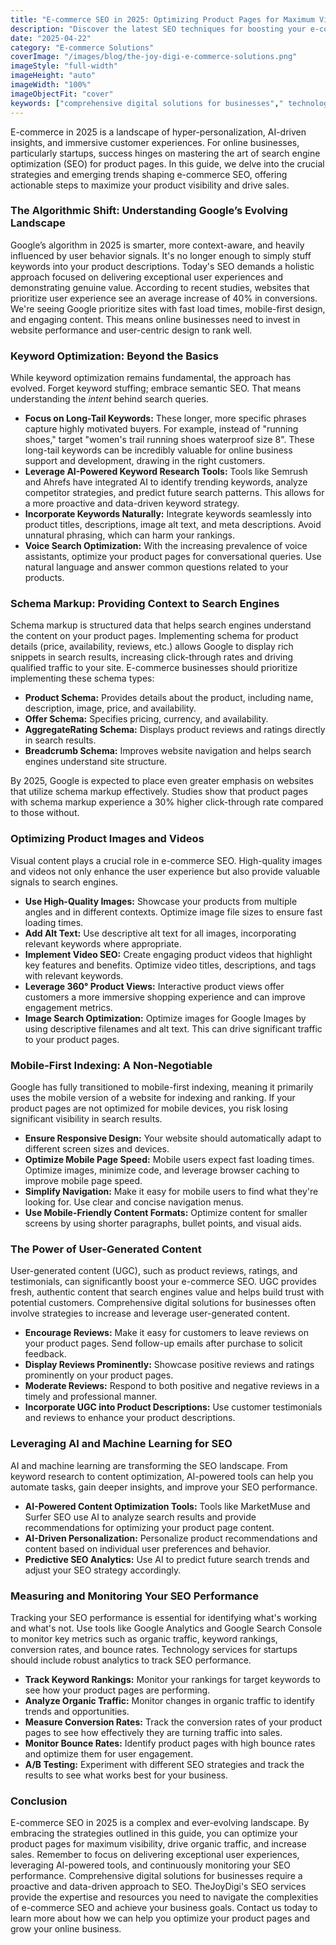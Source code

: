 ```yaml
---
title: "E-commerce SEO in 2025: Optimizing Product Pages for Maximum Visibility with TheJoyDigi's SEO Services"
description: "Discover the latest SEO techniques for boosting your e-commerce product page rankings in 2025. This guide covers keyword optimization, schema markup, and user experience improvements to drive organic traffic and sales through effective SEO services."
date: "2025-04-22"
category: "E-commerce Solutions"
coverImage: "/images/blog/the-joy-digi-e-commerce-solutions.png"
imageStyle: "full-width"
imageHeight: "auto"
imageWidth: "100%"
imageObjectFit: "cover"
keywords: ["comprehensive digital solutions for businesses"," technology services for startups"," online business support and development"]
---
```


E-commerce in 2025 is a landscape of hyper-personalization, AI-driven insights, and immersive customer experiences. For online businesses, particularly startups, success hinges on mastering the art of search engine optimization (SEO) for product pages. In this guide, we delve into the crucial strategies and emerging trends shaping e-commerce SEO, offering actionable steps to maximize your product visibility and drive sales.

### The Algorithmic Shift: Understanding Google’s Evolving Landscape

Google’s algorithm in 2025 is smarter, more context-aware, and heavily influenced by user behavior signals. It's no longer enough to simply stuff keywords into your product descriptions. Today's SEO demands a holistic approach focused on delivering exceptional user experiences and demonstrating genuine value. According to recent studies, websites that prioritize user experience see an average increase of 40% in conversions. We're seeing Google prioritize sites with fast load times, mobile-first design, and engaging content. This means online businesses need to invest in website performance and user-centric design to rank well.

### Keyword Optimization: Beyond the Basics

While keyword optimization remains fundamental, the approach has evolved. Forget keyword stuffing; embrace semantic SEO. That means understanding the *intent* behind search queries.

*   **Focus on Long-Tail Keywords:** These longer, more specific phrases capture highly motivated buyers. For example, instead of "running shoes," target "women's trail running shoes waterproof size 8". These long-tail keywords can be incredibly valuable for online business support and development, drawing in the right customers.
*   **Leverage AI-Powered Keyword Research Tools:** Tools like Semrush and Ahrefs have integrated AI to identify trending keywords, analyze competitor strategies, and predict future search patterns. This allows for a more proactive and data-driven keyword strategy.
*   **Incorporate Keywords Naturally:** Integrate keywords seamlessly into product titles, descriptions, image alt text, and meta descriptions. Avoid unnatural phrasing, which can harm your rankings.
*   **Voice Search Optimization:** With the increasing prevalence of voice assistants, optimize your product pages for conversational queries. Use natural language and answer common questions related to your products.

### Schema Markup: Providing Context to Search Engines

Schema markup is structured data that helps search engines understand the content on your product pages. Implementing schema for product details (price, availability, reviews, etc.) allows Google to display rich snippets in search results, increasing click-through rates and driving qualified traffic to your site. E-commerce businesses should prioritize implementing these schema types:

*   **Product Schema:** Provides details about the product, including name, description, image, price, and availability.
*   **Offer Schema:** Specifies pricing, currency, and availability.
*   **AggregateRating Schema:** Displays product reviews and ratings directly in search results.
*   **Breadcrumb Schema:** Improves website navigation and helps search engines understand site structure.

By 2025, Google is expected to place even greater emphasis on websites that utilize schema markup effectively. Studies show that product pages with schema markup experience a 30% higher click-through rate compared to those without.

### Optimizing Product Images and Videos

Visual content plays a crucial role in e-commerce SEO. High-quality images and videos not only enhance the user experience but also provide valuable signals to search engines.

*   **Use High-Quality Images:** Showcase your products from multiple angles and in different contexts. Optimize image file sizes to ensure fast loading times.
*   **Add Alt Text:** Use descriptive alt text for all images, incorporating relevant keywords where appropriate.
*   **Implement Video SEO:** Create engaging product videos that highlight key features and benefits. Optimize video titles, descriptions, and tags with relevant keywords.
*   **Leverage 360° Product Views:** Interactive product views offer customers a more immersive shopping experience and can improve engagement metrics.
*   **Image Search Optimization:** Optimize images for Google Images by using descriptive filenames and alt text. This can drive significant traffic to your product pages.

### Mobile-First Indexing: A Non-Negotiable

Google has fully transitioned to mobile-first indexing, meaning it primarily uses the mobile version of a website for indexing and ranking. If your product pages are not optimized for mobile devices, you risk losing significant visibility in search results.

*   **Ensure Responsive Design:** Your website should automatically adapt to different screen sizes and devices.
*   **Optimize Mobile Page Speed:** Mobile users expect fast loading times. Optimize images, minimize code, and leverage browser caching to improve mobile page speed.
*   **Simplify Navigation:** Make it easy for mobile users to find what they're looking for. Use clear and concise navigation menus.
*   **Use Mobile-Friendly Content Formats:** Optimize content for smaller screens by using shorter paragraphs, bullet points, and visual aids.

### The Power of User-Generated Content

User-generated content (UGC), such as product reviews, ratings, and testimonials, can significantly boost your e-commerce SEO. UGC provides fresh, authentic content that search engines value and helps build trust with potential customers. Comprehensive digital solutions for businesses often involve strategies to increase and leverage user-generated content.

*   **Encourage Reviews:** Make it easy for customers to leave reviews on your product pages. Send follow-up emails after purchase to solicit feedback.
*   **Display Reviews Prominently:** Showcase positive reviews and ratings prominently on your product pages.
*   **Moderate Reviews:** Respond to both positive and negative reviews in a timely and professional manner.
*   **Incorporate UGC into Product Descriptions:** Use customer testimonials and reviews to enhance your product descriptions.

### Leveraging AI and Machine Learning for SEO

AI and machine learning are transforming the SEO landscape. From keyword research to content optimization, AI-powered tools can help you automate tasks, gain deeper insights, and improve your SEO performance.

*   **AI-Powered Content Optimization Tools:** Tools like MarketMuse and Surfer SEO use AI to analyze search results and provide recommendations for optimizing your product page content.
*   **AI-Driven Personalization:** Personalize product recommendations and content based on individual user preferences and behavior.
*   **Predictive SEO Analytics:** Use AI to predict future search trends and adjust your SEO strategy accordingly.

### Measuring and Monitoring Your SEO Performance

Tracking your SEO performance is essential for identifying what's working and what's not. Use tools like Google Analytics and Google Search Console to monitor key metrics such as organic traffic, keyword rankings, conversion rates, and bounce rates. Technology services for startups should include robust analytics to track SEO performance.

*   **Track Keyword Rankings:** Monitor your rankings for target keywords to see how your product pages are performing.
*   **Analyze Organic Traffic:** Monitor changes in organic traffic to identify trends and opportunities.
*   **Measure Conversion Rates:** Track the conversion rates of your product pages to see how effectively they are turning traffic into sales.
*   **Monitor Bounce Rates:** Identify product pages with high bounce rates and optimize them for user engagement.
*   **A/B Testing:** Experiment with different SEO strategies and track the results to see what works best for your business.

### Conclusion

E-commerce SEO in 2025 is a complex and ever-evolving landscape. By embracing the strategies outlined in this guide, you can optimize your product pages for maximum visibility, drive organic traffic, and increase sales. Remember to focus on delivering exceptional user experiences, leveraging AI-powered tools, and continuously monitoring your SEO performance. Comprehensive digital solutions for businesses require a proactive and data-driven approach to SEO.
TheJoyDigi's SEO services provide the expertise and resources you need to navigate the complexities of e-commerce SEO and achieve your business goals. Contact us today to learn more about how we can help you optimize your product pages and grow your online business.